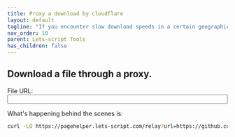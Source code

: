 ```yaml
---
title: Proxy a download by cloudflare
layout: default
tagline: "If you encounter slow download speeds in a certain geographic area, try using this proxied download."
nav_order: 10
parent: Lets-script Tools
has_children: false
---
```


## Download a file through a proxy.

<div x-data="{url: ''}">
<label>
File URL:
<input type="text" 
style="width:100%"
x-model="url"
name="url"
/>
</label>
<span
class="error-message"
></span>
<br/>
<p>
<a x-bind:href="
  'https://pagehelper.lets-script.com/relay?url=' + url
" x-text="url"></a>
</p>
</div>

What's happening behind the scenes is:

```bash
curl -LO https://pagehelper.lets-script.com/relay?url=https://github.com/Kitware/CMake/releases/download/v3.29.3/cmake-3.29.3-linux-x86_64.sh
```